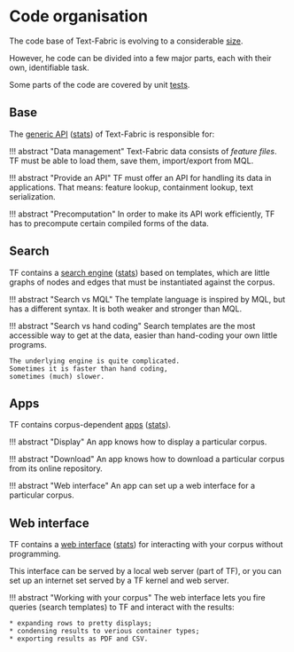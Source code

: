 # Code organisation


The code base of Text-Fabric is evolving to a considerable
[size](Stats.md).

However, he code can be divided into a few major parts,
each with their own, identifiable task.

Some parts of the code are covered by unit [tests](Tests.md).

## Base

The
[generic API](../Api/Fabric.md) ([stats](StatsCore.md))
of Text-Fabric is responsible for:

!!! abstract "Data management"
    Text-Fabric data consists of *feature files*.
    TF must be able to load them, save them, import/export from MQL.

!!! abstract "Provide an API"
    TF must offer an API for handling its data in applications.
    That means: feature lookup, containment lookup, text serialization.

!!! abstract "Precomputation"
    In order to make its API work efficiently, TF has to precompute certain
    compiled forms of the data.

## Search

TF contains a
[search engine](../Api/Search.md#search) ([stats](StatsSearch.md))
based on templates, which are little graphs
of nodes and edges that must be instantiated against the corpus.

!!! abstract "Search vs MQL"
    The template language is inspired by MQL, but has a different syntax.
    It is both weaker and stronger than MQL.

!!! abstract "Search vs hand coding"
    Search templates are the most accessible way to get at the data,
    easier than hand-coding your own little programs.

    The underlying engine is quite complicated.
    Sometimes it is faster than hand coding,
    sometimes (much) slower.

## Apps

TF contains corpus-dependent [apps](../Implementation/Apps.md) ([stats](StatsApps.md)).

!!! abstract "Display"
    An app knows how to display a particular corpus.

!!! abstract "Download"
    An app knows how to download a particular corpus from its online repository.

!!! abstract "Web interface"
    An app can set up a web interface for a particular corpus.

## Web interface

TF contains a 
[web interface](../Server/Web.md) ([stats](StatsServer.md))
for interacting with your corpus without programming.

This interface can be served by a local web server (part of TF),
or you can set up an internet set served by a TF kernel and web server.

!!! abstract "Working with your corpus"
    The web interface lets you fire queries (search templates) to TF and interact
    with the results:

    * expanding rows to pretty displays;
    * condensing results to verious container types;
    * exporting results as PDF and CSV.
